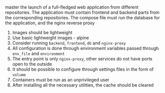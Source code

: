 master the launch of a full-fledged web application from different repositories. The application must contain frontend and backend parts from the corresponding repositories. The compose file must run the database for the application, and the nginx reverse proxy

1. Images should be lightweight
2. Use basic lightweight images - alpine
3. Consider running `backend`, `frontend`, `db` and `nginx-proxy`
4. All configuration is done through environment variables passed through `env_file` and `environment`
5. The entry point is only `nginx-proxy`, other services do not have ports open to the outside
6. It should be possible to configure through settings files in the form of `volume`
7. Containers must be run as an unprivileged user
8. After installing all the necessary utilities, the cache should be cleared
